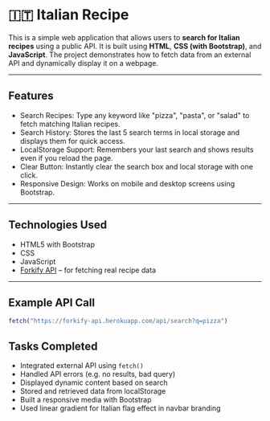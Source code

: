 # 🇮🇹 Italian Recipe

This is a simple web application that allows users to **search for Italian recipes** using a public API. It is built using **HTML**, **CSS (with Bootstrap)**, and **JavaScript**. The project demonstrates how to fetch data from an external API and dynamically display it on a webpage.

---

## Features

*  Search Recipes: Type any keyword like "pizza", "pasta", or "salad" to fetch matching Italian recipes.
*  Search History: Stores the last 5 search terms in local storage and displays them for quick access.
*  LocalStorage Support: Remembers your last search and shows results even if you reload the page.
*  Clear Button: Instantly clear the search box and local storage with one click.
*  Responsive Design: Works on mobile and desktop screens using Bootstrap.

---

## Technologies Used

* HTML5 with Bootstrap
* CSS
* JavaScript 
* [Forkify API](https://forkify-api.herokuapp.com/) – for fetching real recipe data

---

## Example API Call

```js
fetch("https://forkify-api.herokuapp.com/api/search?q=pizza")
```
## Tasks Completed

*  Integrated external API using `fetch()`
*  Handled API errors (e.g. no results, bad query)
*  Displayed dynamic content based on search
*  Stored and retrieved data from localStorage
*  Built a responsive media with Bootstrap
*  Used linear gradient for Italian flag effect in navbar branding
